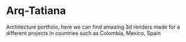 # Arq-Tatiana
Architecture portfolio, here we can find amazing 3d renders made for a different projects in countries such as Colombia, Mexico, Spain
